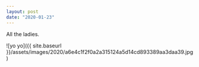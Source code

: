```yaml
---
layout: post
date: "2020-01-23"
---
```


All the ladies.

![yo yo]({{ site.baseurl }}/assets/images/2020/a6e4c1f2f0a2a315124a5d14cd893389aa3daa39.jpg)
